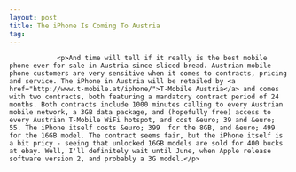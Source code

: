 ```yaml
---
layout: post
title: The iPhone Is Coming To Austria
tag: 
---
```



                <p>And time will tell if it really is the best mobile phone ever for sale in Austria since sliced bread. Austrian mobile phone customers are very sensitive when it comes to contracts, pricing and service. The iPhone in Austria will be retailed by <a href="http://www.t-mobile.at/iphone/">T-Mobile Austria</a> and comes with two contracts, both featuring a mandatory contract period of 24 months. Both contracts include 1000 minutes calling to every Austrian mobile network, a 3GB data package, and (hopefully free) access to every Austrian T-Mobile WiFi hotspot, and cost &euro; 39 and &euro; 55. The iPhone itself costs &euro; 399  for the 8GB, and &euro; 499 for the 16GB model. The contract seems fair, but the iPhone itself is a bit pricy - seeing that unlocked 16GB models are sold for 400 bucks at ebay. Well, I'll definitely wait until June, when Apple release software version 2, and probably a 3G model.</p>
            
